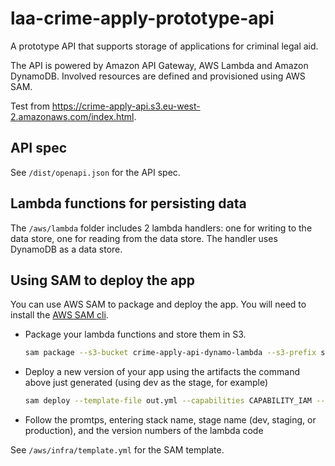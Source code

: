 # laa-crime-apply-prototype-api

A prototype API that supports storage of applications for criminal legal aid.

The API is powered by Amazon API Gateway, AWS Lambda and Amazon DynamoDB. Involved resources are defined and provisioned using AWS SAM.

Test from https://crime-apply-api.s3.eu-west-2.amazonaws.com/index.html.

## API spec

See `/dist/openapi.json` for the API spec.

## Lambda functions for persisting data

The `/aws/lambda` folder includes 2 lambda handlers: one for writing to the data store, one for reading from the data store. The handler uses DynamoDB as a data store.

## Using SAM to deploy the app

You can use AWS SAM to package and deploy the app. You will need to install the [AWS SAM cli](https://docs.aws.amazon.com/serverless-application-model/latest/developerguide/serverless-sam-cli-install.html).

* Package your lambda functions and store them in S3.

  ```sh
  sam package --s3-bucket crime-apply-api-dynamo-lambda --s3-prefix sam --output-template-file out.yml
  ```

* Deploy a new version of your app using the artifacts the command above just generated (using dev as the stage, for example)

  ```sh
  sam deploy --template-file out.yml --capabilities CAPABILITY_IAM --guided
  ```
- Follow the promtps, entering stack name, stage name (dev, staging, or production), and the version numbers of the lambda code

See `/aws/infra/template.yml` for the SAM template.
